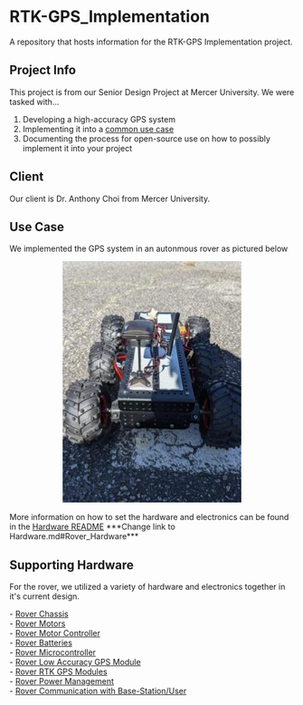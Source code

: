 # RTK-GPS_Implementation
A repository that hosts information for the RTK-GPS Implementation project.

## Project Info
This project is from our Senior Design Project at Mercer University. We were tasked with...
1. Developing a high-accuracy GPS system
2. Implementing it into a [common use case](README.md#Use_Case)
3. Documenting the process for open-source use on how to possibly implement it into your project

## Client
Our client is Dr. Anthony Choi from Mercer University.

## Use Case
We implemented the GPS system in an autonmous rover as pictured below
<p align="center">
  <img src="https://github.com/williamdb19/RTK-GPS_Implementation/blob/main/Images/Senior%20Design%20High%20Accuracy%20GPS%20Update.jpg" />
</p>
<p>
  More information on how to set the hardware and electronics can be found in the <a href="https://github.com/williamdb19/RTK-GPS_Implementation/blob/main/Hardware/Hardware.md">Hardware README</a> ***Change link to Hardware.md#Rover_Hardware***
</p>

## Supporting Hardware
For the rover, we utilized a variety of hardware and electronics together in it's current design.
<p>
  - <a href="https://github.com/williamdb19/RTK-GPS_Implementation/blob/main/Hardware/Hardware.md#Rover_Chassis">Rover Chassis</a>
  <br>
  - <a href="https://github.com/williamdb19/RTK-GPS_Implementation/blob/main/Hardware/Hardware.md#Rover_Motors">Rover Motors</a>
  <br>
  - <a href="https://github.com/williamdb19/RTK-GPS_Implementation/blob/main/Hardware/Hardware.md#Rover_Motor_Controller">Rover Motor Controller</a>
  <br>
  - <a href="https://github.com/williamdb19/RTK-GPS_Implementation/blob/main/Hardware/Hardware.md#Rover_Batteries">Rover Batteries</a>
  <br>
  - <a href="https://github.com/williamdb19/RTK-GPS_Implementation/blob/main/Hardware/Hardware.md#Rover_Microcontroller">Rover Microcontroller</a>
  <br>
  - <a href="https://github.com/williamdb19/RTK-GPS_Implementation/blob/main/Hardware/Hardware.md#Rover_Low_Accuracy_GPS_Module">Rover Low Accuracy GPS Module</a>
  <br>
  - <a href="https://github.com/williamdb19/RTK-GPS_Implementation/blob/main/Hardware/Hardware.md#Rover_RTK_GPS_Modules">Rover RTK GPS Modules</a>
  <br>
  - <a href="https://github.com/williamdb19/RTK-GPS_Implementation/blob/main/Hardware/Hardware.md#Rover_Power Management">Rover Power Management</a>
  <br>
  - <a href="https://github.com/williamdb19/RTK-GPS_Implementation/blob/main/Hardware/Hardware.md#Rover_Communication_with_Base-Station/User">Rover Communication with Base-Station/User</a>
</p>
